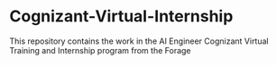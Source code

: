 # Cognizant-Virtual-Internship
This repository contains the work in the AI Engineer Cognizant Virtual Training and Internship program from the Forage
